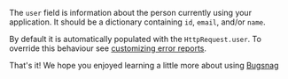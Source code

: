 The `user` field is information about the person currently using your application. It should be a dictionary containing `id`, `email`, and/or `name`.

By default it is automatically populated with the `HttpRequest.user`. To override this behaviour see [customizing error reports](https://docs.bugsnag.com/platforms/python/django/customizing-error-reports/).

That's it! We hope you enjoyed learning a little more about using [Bugsnag](https://www.bugsnag.com/) 
